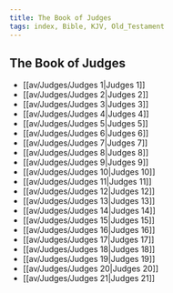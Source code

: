 ```yaml
---
title: The Book of Judges
tags: index, Bible, KJV, Old_Testament
---
```


## The Book of Judges

- [[av/Judges/Judges 1|Judges 1]]
- [[av/Judges/Judges 2|Judges 2]]
- [[av/Judges/Judges 3|Judges 3]]
- [[av/Judges/Judges 4|Judges 4]]
- [[av/Judges/Judges 5|Judges 5]]
- [[av/Judges/Judges 6|Judges 6]]
- [[av/Judges/Judges 7|Judges 7]]
- [[av/Judges/Judges 8|Judges 8]]
- [[av/Judges/Judges 9|Judges 9]]
- [[av/Judges/Judges 10|Judges 10]]
- [[av/Judges/Judges 11|Judges 11]]
- [[av/Judges/Judges 12|Judges 12]]
- [[av/Judges/Judges 13|Judges 13]]
- [[av/Judges/Judges 14|Judges 14]]
- [[av/Judges/Judges 15|Judges 15]]
- [[av/Judges/Judges 16|Judges 16]]
- [[av/Judges/Judges 17|Judges 17]]
- [[av/Judges/Judges 18|Judges 18]]
- [[av/Judges/Judges 19|Judges 19]]
- [[av/Judges/Judges 20|Judges 20]]
- [[av/Judges/Judges 21|Judges 21]]
